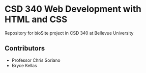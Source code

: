 # CSD 340 Web Development with HTML and CSS
Repository for bioSite project in CSD 340 at Bellevue University
## Contributors
- Professor Chris Soriano
- Bryce Kellas
